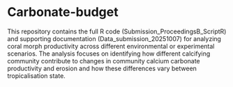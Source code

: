 # Carbonate-budget
This repository contains the full R code (Submission_ProceedingsB_ScriptR) and supporting documentation (Data_submission_20251007) for analyzing coral morph productivity across different environmental or experimental scenarios. The analysis focuses on identifying how different calcifying community contribute to changes in community calcium carbonate productivity and erosion and how these differences vary between tropicalisation state.
